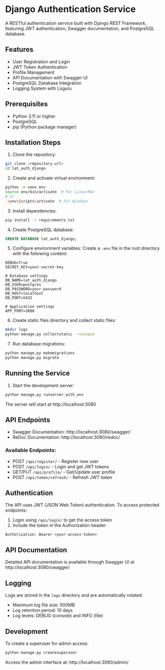 # Django Authentication Service

A RESTful authentication service built with Django REST Framework, featuring JWT authentication, Swagger documentation, and PostgreSQL database.

## Features

- User Registration and Login
- JWT Token Authentication
- Profile Management
- API Documentation with Swagger UI
- PostgreSQL Database Integration
- Logging System with Loguru

## Prerequisites

- Python 3.11 or higher
- PostgreSQL
- pip (Python package manager)

## Installation Steps

1. Clone the repository:

```bash
git clone <repository-url>
cd lat_auth_django
```

2. Create and activate virtual environment:

```bash
python -m venv env
source env/bin/activate  # For Linux/Mac
# or
.\env\Scripts\activate  # For Windows
```

3. Install dependencies:

```bash
pip install -r requirements.txt
```

4. Create PostgreSQL database:

```sql
CREATE DATABASE lat_auth_django;
```

5. Configure environment variables:
   Create a `.env` file in the root directory with the following content:

```env
DEBUG=True
SECRET_KEY=your-secret-key

# Database settings
DB_NAME=lat_auth_django
DB_USER=postgres
DB_PASSWORD=your-password
DB_HOST=localhost
DB_PORT=5432

# Application settings
APP_PORT=3080
```

6. Create static files directory and collect static files:

```bash
mkdir logs
python manage.py collectstatic --noinput
```

7. Run database migrations:

```bash
python manage.py makemigrations
python manage.py migrate
```

## Running the Service

1. Start the development server:

```bash
python manage.py runserver_with_env
```

The server will start at http://localhost:3080

## API Endpoints

- Swagger Documentation: http://localhost:3080/swagger/
- ReDoc Documentation: http://localhost:3080/redoc/

### Available Endpoints:

- POST `/api/register/` - Register new user
- POST `/api/login/` - Login and get JWT tokens
- GET/PUT `/api/profile/` - Get/Update user profile
- POST `/api/token/refresh/` - Refresh JWT token

## Authentication

The API uses JWT (JSON Web Token) authentication. To access protected endpoints:

1. Login using `/api/login/` to get the access token
2. Include the token in the Authorization header:

```
Authorization: Bearer <your-access-token>
```

## API Documentation

Detailed API documentation is available through Swagger UI at http://localhost:3080/swagger/

## Logging

Logs are stored in the `logs` directory and are automatically rotated:

- Maximum log file size: 500MB
- Log retention period: 10 days
- Log levels: DEBUG (console) and INFO (file)

## Development

To create a superuser for admin access:

```bash
python manage.py createsuperuser
```

Access the admin interface at: http://localhost:3080/admin/
